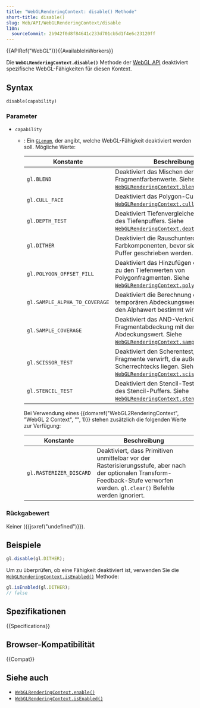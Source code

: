 ```yaml
---
title: "WebGLRenderingContext: disable() Methode"
short-title: disable()
slug: Web/API/WebGLRenderingContext/disable
l10n:
  sourceCommit: 2b942f0d8f84641c233d701cb5d1f4e6c23120ff
---
```


{{APIRef("WebGL")}}{{AvailableInWorkers}}

Die **`WebGLRenderingContext.disable()`** Methode der [WebGL API](/de/docs/Web/API/WebGL_API) deaktiviert spezifische WebGL-Fähigkeiten für diesen Kontext.

## Syntax

```js-nolint
disable(capability)
```

### Parameter

- `capability`

  - : Ein [`GLenum`](/de/docs/Web/API/WebGL_API/Types), der angibt, welche WebGL-Fähigkeit deaktiviert werden soll. Mögliche Werte:

    | Konstante                     | Beschreibung                                                                                                                                                                                     |
    | ----------------------------- | ------------------------------------------------------------------------------------------------------------------------------------------------------------------------------------------------ |
    | `gl.BLEND`                    | Deaktiviert das Mischen der berechneten Fragmentfarbenwerte. Siehe [`WebGLRenderingContext.blendFunc()`](/de/docs/Web/API/WebGLRenderingContext/blendFunc).                                      |
    | `gl.CULL_FACE`                | Deaktiviert das Polygon-Culling. Siehe [`WebGLRenderingContext.cullFace()`](/de/docs/Web/API/WebGLRenderingContext/cullFace).                                                                    |
    | `gl.DEPTH_TEST`               | Deaktiviert Tiefenvergleiche und Updates des Tiefenpuffers. Siehe [`WebGLRenderingContext.depthFunc()`](/de/docs/Web/API/WebGLRenderingContext/depthFunc).                                       |
    | `gl.DITHER`                   | Deaktiviert die Rauschunterdrückung der Farbkomponenten, bevor sie in den Farb-Puffer geschrieben werden.                                                                                        |
    | `gl.POLYGON_OFFSET_FILL`      | Deaktiviert das Hinzufügen eines Offsets zu den Tiefenwerten von Polygonfragmenten. Siehe [`WebGLRenderingContext.polygonOffset()`](/de/docs/Web/API/WebGLRenderingContext/polygonOffset).       |
    | `gl.SAMPLE_ALPHA_TO_COVERAGE` | Deaktiviert die Berechnung eines temporären Abdeckungswerts, der durch den Alphawert bestimmt wird.                                                                                              |
    | `gl.SAMPLE_COVERAGE`          | Deaktiviert das AND-Verknüpfen der Fragmentabdeckung mit dem temporären Abdeckungswert. Siehe [`WebGLRenderingContext.sampleCoverage()`](/de/docs/Web/API/WebGLRenderingContext/sampleCoverage). |
    | `gl.SCISSOR_TEST`             | Deaktiviert den Scherentest, der Fragmente verwirft, die außerhalb des Scherrechtecks liegen. Siehe [`WebGLRenderingContext.scissor()`](/de/docs/Web/API/WebGLRenderingContext/scissor).         |
    | `gl.STENCIL_TEST`             | Deaktiviert den Stencil-Test und Updates des Stencil-Puffers. Siehe [`WebGLRenderingContext.stencilFunc()`](/de/docs/Web/API/WebGLRenderingContext/stencilFunc).                                 |

    Bei Verwendung eines {{domxref("WebGL2RenderingContext", "WebGL 2 Context", "", 1)}} stehen zusätzlich die folgenden Werte zur Verfügung:

    | Konstante               | Beschreibung                                                                                                                                                                      |
    | ----------------------- | --------------------------------------------------------------------------------------------------------------------------------------------------------------------------------- |
    | `gl.RASTERIZER_DISCARD` | Deaktiviert, dass Primitiven unmittelbar vor der Rasterisierungsstufe, aber nach der optionalen Transform-Feedback-Stufe verworfen werden. `gl.clear()` Befehle werden ignoriert. |

### Rückgabewert

Keiner ({{jsxref("undefined")}}).

## Beispiele

```js
gl.disable(gl.DITHER);
```

Um zu überprüfen, ob eine Fähigkeit deaktiviert ist, verwenden Sie die
[`WebGLRenderingContext.isEnabled()`](/de/docs/Web/API/WebGLRenderingContext/isEnabled) Methode:

```js
gl.isEnabled(gl.DITHER);
// false
```

## Spezifikationen

{{Specifications}}

## Browser-Kompatibilität

{{Compat}}

## Siehe auch

- [`WebGLRenderingContext.enable()`](/de/docs/Web/API/WebGLRenderingContext/enable)
- [`WebGLRenderingContext.isEnabled()`](/de/docs/Web/API/WebGLRenderingContext/isEnabled)
